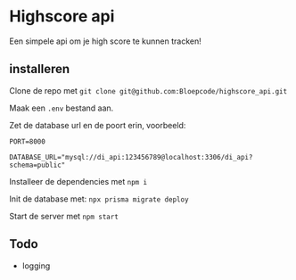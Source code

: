 # Highscore api

Een simpele api om je high score te kunnen tracken!

## installeren

Clone de repo met `git clone git@github.com:Bloepcode/highscore_api.git`

Maak een `.env` bestand aan.

Zet de database url en de poort erin, voorbeeld:

```
PORT=8000

DATABASE_URL="mysql://di_api:123456789@localhost:3306/di_api?schema=public"
```

Installeer de dependencies met `npm i`

Init de database met: `npx prisma migrate deploy`

Start de server met `npm start`

## Todo

- logging
